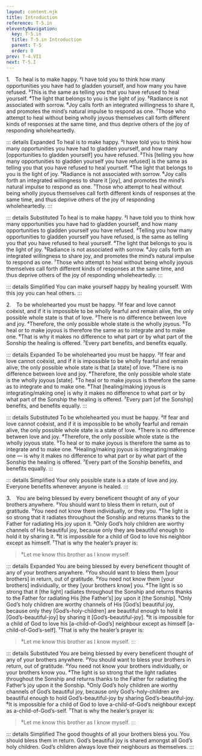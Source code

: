 ```yaml
---
layout: content.njk
title: Introduction
reference: T-5.in
eleventyNavigation:
  key: T-5.in
  title: T-5.in Introduction
  parent: T-5
  order: 0
prev: T-4.VII
next: T-5.I
---
```


1. To heal is to make happy. 
²I have told you to think how many opportunities you have had to gladden yourself, and how many you have refused. 
³This is the same as telling you that you have refused to heal yourself. 
⁴The light that belongs to you is the light of joy. 
⁵Radiance is not associated with sorrow. 
⁶Joy calls forth an integrated willingness to share it, and promotes the mind’s natural impulse to respond as one. 
⁷Those who attempt to heal without being wholly joyous themselves call forth different kinds of responses at the same time, and thus deprive others of the joy of responding wholeheartedly.

::: details Expanded
To heal is to make happy. 
²I have told you to think how many opportunities you have had to gladden yourself, and how many [opportunities to gladden yourself] you have refused. 
³This [telling you how many opportunities to gladden yourself you have refused] is the same as telling you that you have refused to heal yourself. 
⁴The light that belongs to you is the light of joy. 
⁵Radiance is not associated with sorrow. 
⁶Joy calls forth an integrated willingness to share it [joy], and promotes the mind’s natural impulse to respond as one. 
⁷Those who attempt to heal without being wholly joyous themselves call forth different kinds of responses at the same time, and thus deprive others of the joy of responding wholeheartedly.
:::

::: details Substituted
To heal is to make happy. 
²I have told you to think how many opportunities you have had to gladden yourself, and how many opportunities to gladden yourself you have refused. 
³Telling you how many opportunities to gladden yourself you have refused, is the same as telling you that you have refused to heal yourself. 
⁴The light that belongs to you is the light of joy. 
⁵Radiance is not associated with sorrow. 
⁶Joy calls forth an integrated willingness to share joy, and promotes the mind’s natural impulse to respond as one. 
⁷Those who attempt to heal without being wholly joyous themselves call forth different kinds of responses at the same time, and thus deprive others of the joy of responding wholeheartedly.
:::

::: details Simplified
You can make yourself happy by healing yourself. 
With this joy you can heal others.
:::


2. To be wholehearted you must be happy. 
²If fear and love cannot coëxist, and if it is impossible to be wholly fearful and remain alive, the only possible whole state is that of love. 
³There is no difference between love and joy. 
⁴Therefore, the only possible whole state is the wholly joyous. 
⁵To heal or to make joyous is therefore the same as to integrate and to make one. 
⁶That is why it makes no difference to what part or by what part of the Sonship the healing is offered. 
⁷Every part benefits, and benefits equally.

::: details Expanded
To be wholehearted you must be happy. 
²If fear and love cannot coëxist, and if it is impossible to be wholly fearful and remain alive, the only possible whole state is that [a state] of love. 
³There is no difference between love and joy. 
⁴Therefore, the only possible whole state is the wholly joyous [state]. 
⁵To heal or to make joyous is therefore the same as to integrate and to make one. 
⁶That [healing/making joyous is integrating/making one] is why it makes no difference to what part or by what part of the Sonship the healing is offered. 
⁷Every part [of the Sonship] benefits, and benefits equally.
:::

::: details Substituted
To be wholehearted you must be happy. 
²If fear and love cannot coëxist, and if it is impossible to be wholly fearful and remain alive, the only possible whole state is a state of love. 
³There is no difference between love and joy. 
⁴Therefore, the only possible whole state is the wholly joyous state. 
⁵To heal or to make joyous is therefore the same as to integrate and to make one. 
⁶Healing/making joyous is integrating/making one — is why it makes no difference to what part or by what part of the Sonship the healing is offered. 
⁷Every part of the Sonship benefits, and benefits equally.
:::

::: details Simplified
Your only possible state is a state of love and joy. 
Everyone benefits whenever anyone is healed.
:::


3. You are being blessed by every beneficent thought of any of your brothers anywhere. 
²You should want to bless them in return, out of gratitude. 
³You need not know them individually, or they you. 
⁴The light is so strong that it radiates throughout the Sonship and returns thanks to the Father for radiating His joy upon it. 
⁵Only God’s holy children are worthy channels of His beautiful joy, because only they are beautiful enough to hold it by sharing it. 
⁶It is impossible for a child of God to love his neighbor except as himself. 
⁷That is why the healer’s prayer is:
>⁸Let me know this brother as I know myself.

::: details Expanded
You are being blessed by every beneficent thought of any of your brothers anywhere. 
²You should want to bless them [your brothers] in return, out of gratitude. 
³You need not know them [your brothers] individually, or they [your brothers know] you. 
⁴The light is so strong that it [the light] radiates throughout the Sonship and returns thanks to the Father for radiating His [the Father’s] joy upon it [the Sonship]. 
⁵Only God’s holy children are worthy channels of His [God’s] beautiful joy, because only they [God’s-holy-children] are beautiful enough to hold it [God’s-beautiful-joy] by sharing it [God’s-beautiful-joy]. 
⁶It is impossible for a child of God to love his [a-child-of-God’s] neighbour except as himself [a-child-of-God’s-self]. 
⁷That is why the healer’s prayer is:

>⁸Let me know this brother as I know myself.
:::

::: details Substituted
You are being blessed by every beneficent thought of any of your brothers anywhere. 
²You should want to bless your brothers in return, out of gratitude. 
³You need not know your brothers individually, or your brothers know you. 
⁴The light is so strong that the light radiates throughout the Sonship and returns thanks to the Father for radiating the Father’s joy upon it the Sonship. 
⁵Only God’s holy children are worthy channels of God’s beautiful joy, because only God’s-holy-children are beautiful enough to hold God’s-beautiful-joy by sharing God’s-beautiful-joy. 
⁶It is impossible for a child of God to love a-child-of-God’s neighbour except as a-child-of-God’s-self. 
⁷That is why the healer’s prayer is:

>⁸Let me know this brother as I know myself.
:::

::: details Simplified
The good thoughts of all your brothers bless you. 
You should bless them in return. 
God’s beautiful joy is shared amongst all God’s holy children. 
God’s children always love their neighbours as themselves.
:::
